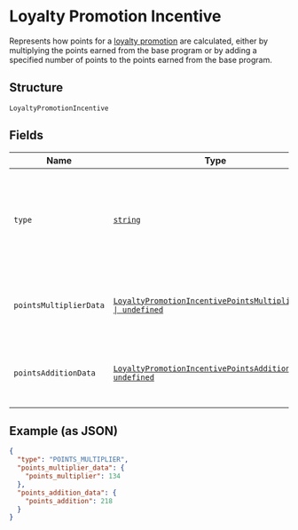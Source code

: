 
# Loyalty Promotion Incentive

Represents how points for a [loyalty promotion](../../doc/models/loyalty-promotion.md) are calculated,
either by multiplying the points earned from the base program or by adding a specified number
of points to the points earned from the base program.

## Structure

`LoyaltyPromotionIncentive`

## Fields

| Name | Type | Tags | Description |
|  --- | --- | --- | --- |
| `type` | [`string`](../../doc/models/loyalty-promotion-incentive-type.md) | Required | Indicates the type of points incentive for a [loyalty promotion](../../doc/models/loyalty-promotion.md),<br>which is used to determine how buyers can earn points from the promotion. |
| `pointsMultiplierData` | [`LoyaltyPromotionIncentivePointsMultiplierData \| undefined`](../../doc/models/loyalty-promotion-incentive-points-multiplier-data.md) | Optional | Represents the metadata for a `POINTS_MULTIPLIER` type of [loyalty promotion incentive](../../doc/models/loyalty-promotion-incentive.md). |
| `pointsAdditionData` | [`LoyaltyPromotionIncentivePointsAdditionData \| undefined`](../../doc/models/loyalty-promotion-incentive-points-addition-data.md) | Optional | Represents the metadata for a `POINTS_ADDITION` type of [loyalty promotion incentive](../../doc/models/loyalty-promotion-incentive.md). |

## Example (as JSON)

```json
{
  "type": "POINTS_MULTIPLIER",
  "points_multiplier_data": {
    "points_multiplier": 134
  },
  "points_addition_data": {
    "points_addition": 218
  }
}
```

